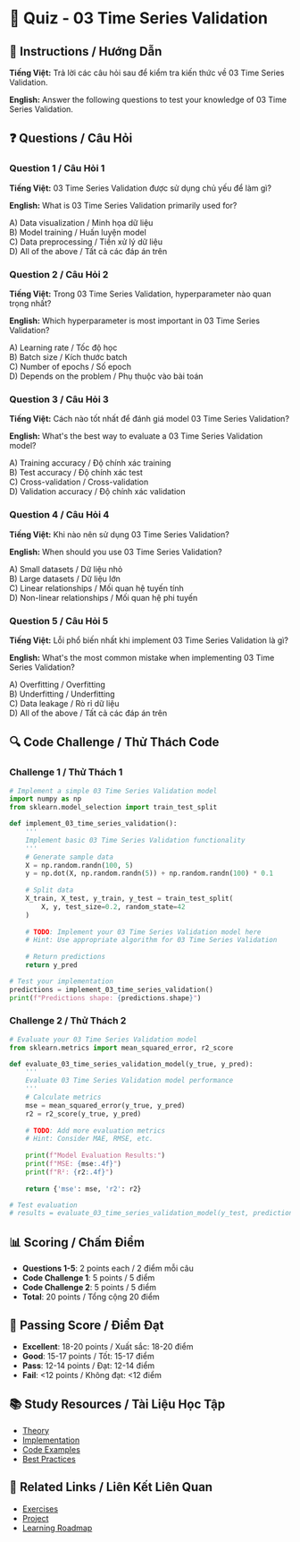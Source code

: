 # 🧠 Quiz - 03 Time Series Validation

## 📝 Instructions / Hướng Dẫn

**Tiếng Việt:** Trả lời các câu hỏi sau để kiểm tra kiến thức về 03 Time Series Validation.

**English:** Answer the following questions to test your knowledge of 03 Time Series Validation.

## ❓ Questions / Câu Hỏi

### Question 1 / Câu Hỏi 1
**Tiếng Việt:** 03 Time Series Validation được sử dụng chủ yếu để làm gì?

**English:** What is 03 Time Series Validation primarily used for?

A) Data visualization / Minh họa dữ liệu  
B) Model training / Huấn luyện model  
C) Data preprocessing / Tiền xử lý dữ liệu  
D) All of the above / Tất cả các đáp án trên

### Question 2 / Câu Hỏi 2
**Tiếng Việt:** Trong 03 Time Series Validation, hyperparameter nào quan trọng nhất?

**English:** Which hyperparameter is most important in 03 Time Series Validation?

A) Learning rate / Tốc độ học  
B) Batch size / Kích thước batch  
C) Number of epochs / Số epoch  
D) Depends on the problem / Phụ thuộc vào bài toán

### Question 3 / Câu Hỏi 3
**Tiếng Việt:** Cách nào tốt nhất để đánh giá model 03 Time Series Validation?

**English:** What's the best way to evaluate a 03 Time Series Validation model?

A) Training accuracy / Độ chính xác training  
B) Test accuracy / Độ chính xác test  
C) Cross-validation / Cross-validation  
D) Validation accuracy / Độ chính xác validation

### Question 4 / Câu Hỏi 4
**Tiếng Việt:** Khi nào nên sử dụng 03 Time Series Validation?

**English:** When should you use 03 Time Series Validation?

A) Small datasets / Dữ liệu nhỏ  
B) Large datasets / Dữ liệu lớn  
C) Linear relationships / Mối quan hệ tuyến tính  
D) Non-linear relationships / Mối quan hệ phi tuyến

### Question 5 / Câu Hỏi 5
**Tiếng Việt:** Lỗi phổ biến nhất khi implement 03 Time Series Validation là gì?

**English:** What's the most common mistake when implementing 03 Time Series Validation?

A) Overfitting / Overfitting  
B) Underfitting / Underfitting  
C) Data leakage / Rò rỉ dữ liệu  
D) All of the above / Tất cả các đáp án trên

## 🔍 Code Challenge / Thử Thách Code

### Challenge 1 / Thử Thách 1
```python
# Implement a simple 03 Time Series Validation model
import numpy as np
from sklearn.model_selection import train_test_split

def implement_03_time_series_validation():
    '''
    Implement basic 03 Time Series Validation functionality
    '''
    # Generate sample data
    X = np.random.randn(100, 5)
    y = np.dot(X, np.random.randn(5)) + np.random.randn(100) * 0.1
    
    # Split data
    X_train, X_test, y_train, y_test = train_test_split(
        X, y, test_size=0.2, random_state=42
    )
    
    # TODO: Implement your 03 Time Series Validation model here
    # Hint: Use appropriate algorithm for 03 Time Series Validation
    
    # Return predictions
    return y_pred

# Test your implementation
predictions = implement_03_time_series_validation()
print(f"Predictions shape: {predictions.shape}")
```

### Challenge 2 / Thử Thách 2
```python
# Evaluate your 03 Time Series Validation model
from sklearn.metrics import mean_squared_error, r2_score

def evaluate_03_time_series_validation_model(y_true, y_pred):
    '''
    Evaluate 03 Time Series Validation model performance
    '''
    # Calculate metrics
    mse = mean_squared_error(y_true, y_pred)
    r2 = r2_score(y_true, y_pred)
    
    # TODO: Add more evaluation metrics
    # Hint: Consider MAE, RMSE, etc.
    
    print(f"Model Evaluation Results:")
    print(f"MSE: {mse:.4f}")
    print(f"R²: {r2:.4f}")
    
    return {'mse': mse, 'r2': r2}

# Test evaluation
# results = evaluate_03_time_series_validation_model(y_test, predictions)
```

## 📊 Scoring / Chấm Điểm

- **Questions 1-5**: 2 points each / 2 điểm mỗi câu
- **Code Challenge 1**: 5 points / 5 điểm
- **Code Challenge 2**: 5 points / 5 điểm
- **Total**: 20 points / Tổng cộng 20 điểm

## 🎯 Passing Score / Điểm Đạt

- **Excellent**: 18-20 points / Xuất sắc: 18-20 điểm
- **Good**: 15-17 points / Tốt: 15-17 điểm  
- **Pass**: 12-14 points / Đạt: 12-14 điểm
- **Fail**: <12 points / Không đạt: <12 điểm

## 📚 Study Resources / Tài Liệu Học Tập

- [Theory](./THEORY_03_time_series_validation.md)
- [Implementation](./IMPLEMENTATION_03_time_series_validation.md)
- [Code Examples](./CODE_EXAMPLES_03_time_series_validation.md)
- [Best Practices](./BEST_PRACTICES_03_time_series_validation.md)

## 🔗 Related Links / Liên Kết Liên Quan

- [Exercises](./EXERCISES_03_time_series_validation.md)
- [Project](./PROJECT_03_time_series_validation.md)
- [Learning Roadmap](./LEARNING_ROADMAP_03_time_series_validation.md)
